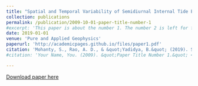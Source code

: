 ```yaml
---
title: "Spatial and Temporal Variability of Semidiurnal Internal Tide Energetics in the Western Bay of Bengal."
collection: publications
permalink: /publication/2009-10-01-paper-title-number-1
#excerpt: 'This paper is about the number 1. The number 2 is left for future work.'
date: 2019-01-01
venue: 'Pure and Applied Geophysics'
paperurl: 'http://academicpages.github.io/files/paper1.pdf'
citation: 'Mohanty, S., Rao, A. D., & &quot;Yadidya, B.&quot; (2019). Spatial and Temporal Variability of Semidiurnal Internal Tide Energetics in the Western Bay of Bengal. <i>Pure and Applied Geophysics</i>, 176(11), 5203–5215. https://doi.org/10.1007/s00024-019-02221-4'
#citation: 'Your Name, You. (2009). &quot;Paper Title Number 1.&quot; <i>Journal 1</i>. 1(1).'

---
```


[Download paper here](https://link.springer.com/content/pdf/10.1007/s00024-019-02221-4.pdf)


